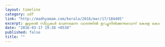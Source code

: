 ```yaml
---
layout: timeline
category: udf
link: "http://madhyamam.com/kerala/2016/mar/17/184405"
excerpt: കൂടുതൽ സീറ്റുകൾ വേണമെന്ന വാദത്തിൽ ഉറച്ചുനിൽക്കുന്നുവെന്ന് കേരള കോൺഗ്രസ് എം. പൂഞ്ഞാർ കേരള കോൺഗ്രസിന്‍റെ സീറ്റാണെന്ന് പാർട്ടി ചെയർമാൻ കെ.എം.മാണി പറഞ്ഞു.
date: "2016-03-17 19:38 +0530"
published: false
title: ""
---
```



